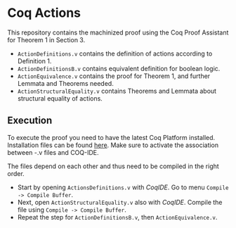 # Coq Actions

This repository contains the machinized proof using the Coq Proof Assistant for Theorem 1 in Section 3. 
- `ActionDefinitions.v` contains the definition of actions according to Definition 1.
- `ActionDefinitionsB.v` contains equivalent definition for boolean logic.
- `ActionEquivalence.v` contains the proof for Theorem 1, and further Lemmata and Theorems needed.
- `ActionStructuralEquality.v` contains Theorems and Lemmata about structural equality of actions.

## Execution

To execute the proof you need to have the latest Coq Platform installed. Installation files can be found [here](https://github.com/coq/platform/releases/tag/2023.11.0).
Make sure to activate the association between -.v files and COQ-IDE. 

The files depend on each other and thus need to be compiled in the right order.
- Start by opening `ActionsDefinitions.v` with *CoqIDE*. Go to menu `Compile -> Compile Buffer`.
- Next, open `ActionStructuralEquality.v` also with *CoqIDE*. Compile the file using `Compile -> Compile Buffer`.
- Repeat the step for `ActionDefinitionsB.v`, then `ActionEquivalence.v`.
